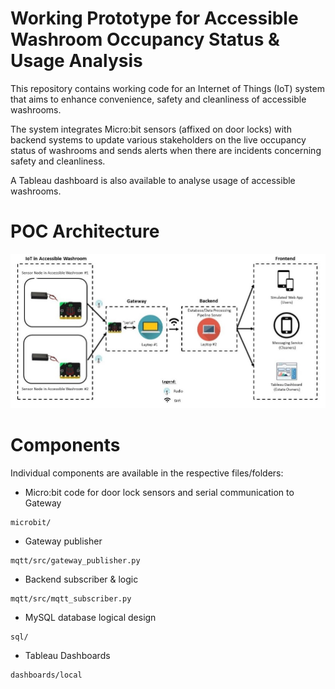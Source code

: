 # Working Prototype for Accessible Washroom Occupancy Status & Usage Analysis 
This repository contains working code for an Internet of Things (IoT) system that aims to enhance convenience, safety and cleanliness of accessible washrooms. 

The system integrates Micro:bit sensors (affixed on door locks) with backend systems to update various stakeholders on the live occupancy status of washrooms and sends alerts when there are incidents concerning safety and cleanliness.

A Tableau dashboard is also available to analyse usage of accessible washrooms.
# POC Architecture
![My Image](POC-Architecture.jpg)

# Components
Individual components are available in the respective files/folders:
* Micro:bit code for door lock sensors and serial communication to Gateway 
```
microbit/
```
* Gateway publisher
```
mqtt/src/gateway_publisher.py
```
* Backend subscriber & logic
```
mqtt/src/mqtt_subscriber.py
```
* MySQL database logical design
```
sql/
```
* Tableau Dashboards
```
dashboards/local
```
